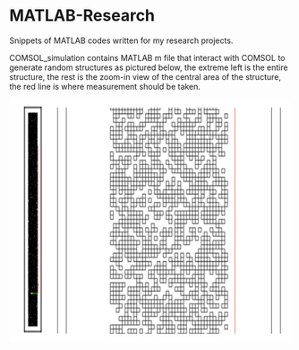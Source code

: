 # MATLAB-Research
Snippets of MATLAB codes written for my research projects.

COMSOL_simulation contains MATLAB m file that interact with COMSOL to generate random structures as pictured below, the extreme left is the entire structure, the rest is the zoom-in view of the central area of the structure, the red line is where measurement should be taken.

<p align="center">
  <img width="721" height="434" src="https://github.com/luoqiaoen/MATLAB-Research/blob/master/COMSOL_simulation/simulated_structure.png">
</p>
